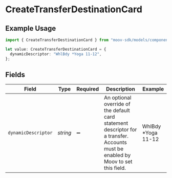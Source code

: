 # CreateTransferDestinationCard

## Example Usage

```typescript
import { CreateTransferDestinationCard } from "moov-sdk/models/components";

let value: CreateTransferDestinationCard = {
  dynamicDescriptor: "WhlBdy *Yoga 11-12",
};
```

## Fields

| Field                                                                                                                             | Type                                                                                                                              | Required                                                                                                                          | Description                                                                                                                       | Example                                                                                                                           |
| --------------------------------------------------------------------------------------------------------------------------------- | --------------------------------------------------------------------------------------------------------------------------------- | --------------------------------------------------------------------------------------------------------------------------------- | --------------------------------------------------------------------------------------------------------------------------------- | --------------------------------------------------------------------------------------------------------------------------------- |
| `dynamicDescriptor`                                                                                                               | *string*                                                                                                                          | :heavy_minus_sign:                                                                                                                | An optional override of the default card statement descriptor for a transfer. Accounts must be enabled by Moov to set this field. | WhlBdy *Yoga 11-12                                                                                                                |